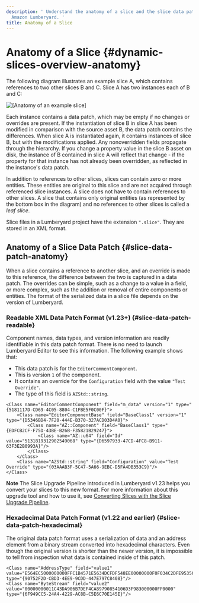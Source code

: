```yaml
---
description: ' Understand the anatomy of a slice and the slice data patch format in
  Amazon Lumberyard. '
title: Anatomy of a Slice
---
```

# Anatomy of a Slice {#dynamic-slices-overview-anatomy}

The following diagram illustrates an example slice A, which contains references to two other slices B and C\. Slice A has two instances each of B and C:

![\[Anatomy of an example slice\]](/images/userguide/component/dynamic-slices-anatomy.png)

Each instance contains a data patch, which may be empty if no changes or overrides are present\. If the instantiation of slice B in slice A has been modified in comparison with the source asset B, the data patch contains the differences\. When slice A is instantiated again, it contains instances of slice B, but with the modifications applied\. Any nonoverridden fields propagate through the hierarchy\. If you change a property value in the slice B asset on disk, the instance of B contained in slice A will reflect that change - if the property for that instance has not already been overridden, as reflected in the instance's data patch\.

In addition to references to other slices, slices can contain zero or more entities\. These entities are original to this slice and are not acquired through referenced slice instances\. A slice does not have to contain references to other slices\. A slice that contains only original entities \(as represented by the bottom box in the diagram\) and no references to other slices is called a *leaf slice*\.

Slice files in a Lumberyard project have the extension `".slice"`\. They are stored in an XML format\.

## Anatomy of a Slice Data Patch {#slice-data-patch-anatomy}

When a slice contains a reference to another slice, and an override is made to this reference, the difference between the two is captured in a data patch\. The overrides can be simple, such as a change to a value in a field, or more complex, such as the addition or removal of entire components or entities\. The format of the serialized data in a slice file depends on the version of Lumberyard\.

### Readable XML Data Patch Format \(v1\.23\+\) {#slice-data-patch-readable}

Component names, data types, and version information are readily identifiable in this data patch format\. There is no need to launch Lumberyard Editor to see this information\. The following example shows that:
+ This data patch is for the `EditorCommentComponent`\.
+ This is version `1` of the component\.
+ It contains an override for the `Configuration` field with the value `"Test Override"`\.
+ The type of this field is `AZStd::string`\.

```
<Class name="EditorCommentComponent" field="m_data" version="1" type="{5181117D-CD69-4C05-8804-C1FBE5F0C00F}">
    <Class name="EditorComponentBase" field="BaseClass1" version="1" type="{D5346BD4-7F20-444E-B370-327ACD03D4A0}">
        <Class name="AZ::Component" field="BaseClass1" type="{EDFCB2CF-F75D-43BE-B26B-F35821B29247}">
            <Class name="AZ::u64" field="Id" value="5131819312902549068" type="{D6597933-47CD-4FC8-B911-63F3E2B0993A}"/>
        </Class>
    </Class>
    <Class name="AZStd::string" field="Configuration" value="Test Override" type="{03AAAB3F-5C47-5A66-9EBC-D5FA4DB353C9}"/>
</Class>
```

**Note**
The Slice Upgrade Pipeline introduced in Lumberyard v1\.23 helps you convert your slices to this new format\. For more information about this upgrade tool and how to use it, see [Converting Slices with the Slice Upgrade Pipeline](/docs/userguide/components/slice-upgrade-process.md)\.

### Hexadecimal Data Patch Format \(v1\.22 and earlier\) {#slice-data-patch-hexadecimal}

The original data patch format uses a serialization of data and an address element from a binary stream converted into hexadecimal characters\. Even though the original version is shorter than the newer version, it is impossible to tell from inspection what data is contained inside of this patch\.

```
<Class name="AddressType" field="value1" value="E564EC5000000000FFC1B4571E5634DCFDF548EE00000000F0F034C2DFE9535660EA016E00000000065EBCB500000000BF54BF3600000000" type="{90752F2D-CBD3-4EE9-9CDD-447E797C8408}"/>
<Class name="ByteStream" field="value2" value="00000000011C43DA906B7DEF4CA89790854106D3F983000000FF0000" type="{6F949CC5-24A4-4229-AC8B-C5E6C70E145E}"/>
```